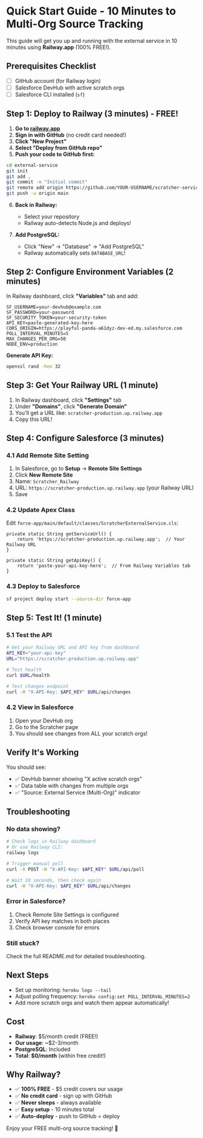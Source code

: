 # Quick Start Guide - 10 Minutes to Multi-Org Source Tracking

This guide will get you up and running with the external service in 10 minutes using **Railway.app** (100% FREE!).

## Prerequisites Checklist

- [ ] GitHub account (for Railway login)
- [ ] Salesforce DevHub with active scratch orgs
- [ ] Salesforce CLI installed (`sf`)

## Step 1: Deploy to Railway (3 minutes) - FREE!

1. **Go to [railway.app](https://railway.app)**
2. **Sign in with GitHub** (no credit card needed!)
3. **Click "New Project"**
4. **Select "Deploy from GitHub repo"**
5. **Push your code to GitHub first:**

```bash
cd external-service
git init
git add .
git commit -m "Initial commit"
git remote add origin https://github.com/YOUR-USERNAME/scratcher-service.git
git push -u origin main
```

6. **Back in Railway:**
   - Select your repository
   - Railway auto-detects Node.js and deploys!

7. **Add PostgreSQL:**
   - Click "New" → "Database" → "Add PostgreSQL"
   - Railway automatically sets `DATABASE_URL`!

## Step 2: Configure Environment Variables (2 minutes)

In Railway dashboard, click **"Variables"** tab and add:

```env
SF_USERNAME=your-devhub@example.com
SF_PASSWORD=your-password
SF_SECURITY_TOKEN=your-security-token
API_KEY=paste-generated-key-here
CORS_ORIGIN=https://playful-panda-a61dyz-dev-ed.my.salesforce.com
POLL_INTERVAL_MINUTES=5
MAX_CHANGES_PER_ORG=50
NODE_ENV=production
```

**Generate API Key:**
```bash
openssl rand -hex 32
```

## Step 3: Get Your Railway URL (1 minute)

1. In Railway dashboard, click **"Settings"** tab
2. Under **"Domains"**, click **"Generate Domain"**
3. You'll get a URL like: `scratcher-production.up.railway.app`
4. Copy this URL!

## Step 4: Configure Salesforce (3 minutes)

### 4.1 Add Remote Site Setting

1. In Salesforce, go to **Setup** → **Remote Site Settings**
2. Click **New Remote Site**
3. Name: `Scratcher_Railway`
4. URL: `https://scratcher-production.up.railway.app` (your Railway URL)
5. Save

### 4.2 Update Apex Class

Edit `force-app/main/default/classes/ScratcherExternalService.cls`:

```apex
private static String getServiceUrl() {
    return 'https://scratcher-production.up.railway.app';  // Your Railway URL
}

private static String getApiKey() {
    return 'paste-your-api-key-here';  // From Railway Variables tab
}
```

### 4.3 Deploy to Salesforce

```bash
sf project deploy start --source-dir force-app
```

## Step 5: Test It! (1 minute)

### 5.1 Test the API

```bash
# Get your Railway URL and API key from dashboard
API_KEY="your-api-key"
URL="https://scratcher-production.up.railway.app"

# Test health
curl $URL/health

# Test changes endpoint
curl -H "X-API-Key: $API_KEY" $URL/api/changes
```

### 4.2 View in Salesforce

1. Open your DevHub org
2. Go to the Scratcher page
3. You should see changes from ALL your scratch orgs!

## Verify It's Working

You should see:
- ✅ DevHub banner showing "X active scratch orgs"
- ✅ Data table with changes from multiple orgs
- ✅ "Source: External Service (Multi-Org)" indicator

## Troubleshooting

### No data showing?

```bash
# Check logs in Railway dashboard
# Or use Railway CLI:
railway logs

# Trigger manual poll
curl -X POST -H "X-API-Key: $API_KEY" $URL/api/poll

# Wait 10 seconds, then check again
curl -H "X-API-Key: $API_KEY" $URL/api/changes
```

### Error in Salesforce?

1. Check Remote Site Settings is configured
2. Verify API key matches in both places
3. Check browser console for errors

### Still stuck?

Check the full README.md for detailed troubleshooting.

## Next Steps

- Set up monitoring: `heroku logs --tail`
- Adjust polling frequency: `heroku config:set POLL_INTERVAL_MINUTES=2`
- Add more scratch orgs and watch them appear automatically!

## Cost

- **Railway**: $5/month credit (FREE!)
- **Our usage**: ~$2-3/month
- **PostgreSQL**: Included
- **Total**: **$0/month** (within free credit!)

## Why Railway?

- ✅ **100% FREE** - $5 credit covers our usage
- ✅ **No credit card** - sign up with GitHub
- ✅ **Never sleeps** - always available
- ✅ **Easy setup** - 10 minutes total
- ✅ **Auto-deploy** - push to GitHub = deploy

Enjoy your FREE multi-org source tracking! 🎉
